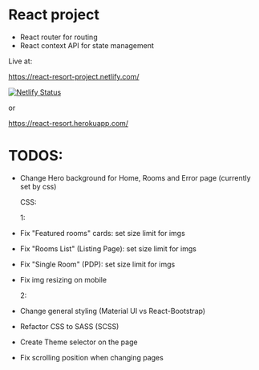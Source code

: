 # React project

* React router for routing
* React context API for state management

Live at:

https://react-resort-project.netlify.com/

[![Netlify Status](https://api.netlify.com/api/v1/badges/cfa7e66a-b006-4648-b2fb-65068fcc246b/deploy-status)](https://app.netlify.com/sites/react-resort-project/deploys)


or

https://react-resort.herokuapp.com/


# TODOS:



* Change Hero background for Home, Rooms and Error page (currently set by css)

  CSS:

  1:

* Fix "Featured rooms" cards: set size limit for imgs
* Fix "Rooms List" (Listing Page): set size limit for imgs
* Fix "Single Room" (PDP): set size limit for imgs
* Fix img resizing on mobile

  2:

* Change general styling (Material UI vs React-Bootstrap)
* Refactor CSS to SASS (SCSS)
* Create Theme selector on the page


* Fix scrolling position when changing pages
